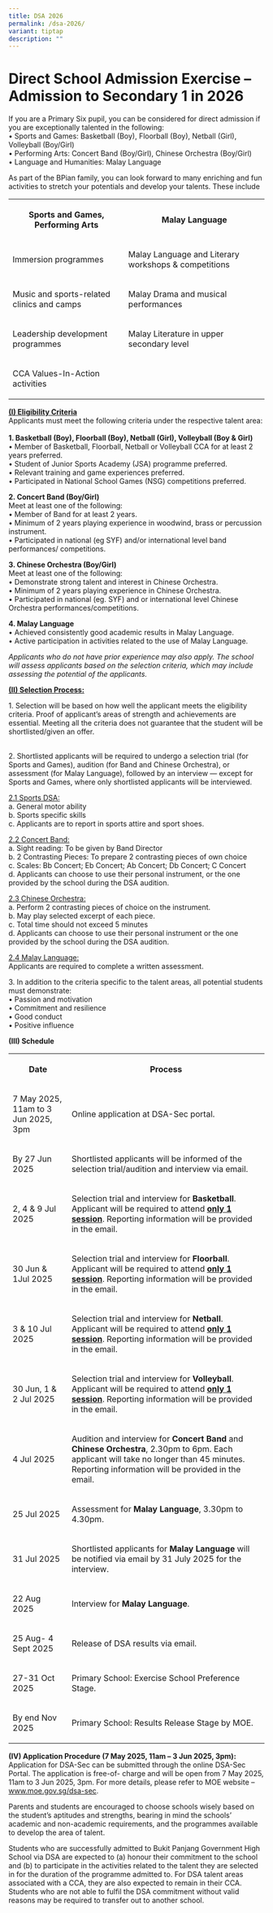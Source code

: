 ```yaml
---
title: DSA 2026
permalink: /dsa-2026/
variant: tiptap
description: ""
---
```

<h1>Direct School Admission Exercise – Admission to Secondary 1 in 2026</h1>
<p></p>
<p>If you are a Primary Six pupil, you can be considered for direct admission
if you are exceptionally talented in the following:
<br>• Sports and Games: Basketball (Boy), Floorball (Boy), Netball (Girl),
Volleyball (Boy/Girl)
<br>• Performing Arts: Concert Band (Boy/Girl), Chinese Orchestra (Boy/Girl)
<br>• Language and Humanities: Malay Language</p>
<p>As part of the BPian family, you can look forward to many enriching and
fun activities to stretch your potentials and develop your talents. These
include</p>
<table style="minWidth: 50px">
<colgroup>
<col>
<col>
</colgroup>
<tbody>
<tr>
<th rowspan="1" colspan="1">
<p>Sports and Games, Performing Arts</p>
</th>
<th rowspan="1" colspan="1">
<p>Malay Language</p>
</th>
</tr>
<tr>
<td rowspan="1" colspan="1">
<p>Immersion programmes</p>
</td>
<td rowspan="1" colspan="1">
<p>Malay Language and Literary workshops &amp; competitions</p>
</td>
</tr>
<tr>
<td rowspan="1" colspan="1">
<p>Music and sports-related clinics and camps</p>
</td>
<td rowspan="1" colspan="1">
<p>Malay Drama and musical performances</p>
</td>
</tr>
<tr>
<td rowspan="1" colspan="1">
<p>Leadership development programmes</p>
</td>
<td rowspan="1" colspan="1">
<p>Malay Literature in upper secondary level</p>
</td>
</tr>
<tr>
<td rowspan="1" colspan="1">
<p>CCA Values-In-Action activities</p>
</td>
<td rowspan="1" colspan="1">
<p></p>
</td>
</tr>
</tbody>
</table>
<p></p>
<p><strong><u>(I) Eligibility Criteria</u></strong>
<br>Applicants must meet the following criteria under the respective talent
area:
<br>
<br><strong>1. Basketball (Boy), Floorball (Boy), Netball (Girl), Volleyball (Boy &amp; Girl)</strong>
<br>• Member of Basketball, Floorball, Netball or Volleyball CCA for at least
2 years preferred.
<br>• Student of Junior Sports Academy (JSA) programme preferred.
<br>• Relevant training and game experiences preferred.
<br>• Participated in National School Games (NSG) competitions preferred.</p>
<p><strong>2. Concert Band (Boy/Girl)</strong>
<br>Meet at least one of the following:
<br>• Member of Band for at least 2 years.
<br>• Minimum of 2 years playing experience in woodwind, brass or percussion
instrument.
<br>• Participated in national (eg SYF) and/or international level band performances/
competitions.</p>
<p><strong>3. Chinese Orchestra (Boy/Girl)</strong>
<br>Meet at least one of the following:
<br>• Demonstrate strong talent and interest in Chinese Orchestra.
<br>• Minimum of 2 years playing experience in Chinese Orchestra.
<br>• Participated in national (eg. SYF) and or international level Chinese
Orchestra performances/competitions.</p>
<p><strong>4. Malay Language</strong>
<br>• Achieved consistently good academic results in Malay Language.
<br>• Active participation in activities related to the use of Malay Language.</p>
<p><em>Applicants who do not have prior experience may also apply. The school will assess applicants based on the selection criteria, which may include assessing the potential of the applicants.</em>
</p>
<p><strong><u>(II) Selection Process:</u></strong>
</p>
<p>1. Selection will be based on how well the applicant meets the eligibility
criteria. Proof of applicant’s areas of strength and achievements are essential.
Meeting all the criteria does not guarantee that the student will be shortlisted/given
an offer.</p>
<p>
<br>2. Shortlisted applicants will be required to undergo a selection trial
(for Sports and Games), audition (for Band and Chinese Orchestra), or assessment
(for Malay Language), followed by an interview — except for Sports and
Games, where only shortlisted applicants will be interviewed.</p>
<p><u>2.1 Sports DSA:</u> 
<br>a. General motor ability
<br>b. Sports specific skills
<br>c. Applicants are to report in sports attire and sport shoes.</p>
<p><u>2.2 Concert Band:</u> 
<br>a. Sight reading: To be given by Band Director
<br>b. 2 Contrasting Pieces: To prepare 2 contrasting pieces of own choice
<br>c. Scales: Bb Concert; Eb Concert; Ab Concert; Db Concert; C Concert
<br>d. Applicants can choose to use their personal instrument, or the one
provided by the school during the DSA audition.</p>
<p><u>2.3 Chinese Orchestra:</u> 
<br>a. Perform 2 contrasting pieces of choice on the instrument.
<br>b. May play selected excerpt of each piece.
<br>c. Total time should not exceed 5 minutes
<br>d. Applicants can choose to use their personal instrument or the one provided
by the school during the DSA audition.</p>
<p><u>2.4 Malay Language:</u> 
<br>Applicants are required to complete a written assessment.</p>
<p>3. In addition to the criteria specific to the talent areas, all potential
students must demonstrate:
<br>• Passion and motivation
<br>• Commitment and resilience
<br>• Good conduct
<br>• Positive influence</p>
<p><strong>(III) Schedule</strong>
</p>
<table style="minWidth: 50px">
<colgroup>
<col>
<col>
</colgroup>
<tbody>
<tr>
<th rowspan="1" colspan="1">
<p>Date</p>
</th>
<th rowspan="1" colspan="1">
<p>Process</p>
</th>
</tr>
<tr>
<td rowspan="1" colspan="1">
<p>7 May 2025, 11am to 3 Jun 2025, 3pm</p>
</td>
<td rowspan="1" colspan="1">
<p>Online application at DSA-Sec portal.</p>
</td>
</tr>
<tr>
<td rowspan="1" colspan="1">
<p>By 27 Jun 2025</p>
</td>
<td rowspan="1" colspan="1">
<p>Shortlisted applicants will be informed of the selection trial/audition
and interview via email.</p>
</td>
</tr>
<tr>
<td rowspan="1" colspan="1">
<p>2, 4 &amp; 9 Jul 2025</p>
</td>
<td rowspan="1" colspan="1">
<p>Selection trial and interview for <strong>Basketball</strong>. Applicant
will be required to attend <strong><u>only 1 session</u></strong>. Reporting
information will be provided in the email.</p>
</td>
</tr>
<tr>
<td rowspan="1" colspan="1">
<p>30 Jun &amp; 1Jul 2025</p>
</td>
<td rowspan="1" colspan="1">
<p>Selection trial and interview for <strong>Floorball</strong>. Applicant
will be required to attend <strong><u>only 1 session</u></strong>. Reporting
information will be provided in the email.</p>
</td>
</tr>
<tr>
<td rowspan="1" colspan="1">
<p>3 &amp; 10 Jul 2025</p>
</td>
<td rowspan="1" colspan="1">
<p>Selection trial and interview for <strong>Netball</strong>. Applicant will
be required to attend <strong><u>only 1 session</u></strong>. Reporting
information will be provided in the email.</p>
</td>
</tr>
<tr>
<td rowspan="1" colspan="1">
<p>30 Jun, 1 &amp; 2 Jul 2025</p>
</td>
<td rowspan="1" colspan="1">
<p>Selection trial and interview for <strong>Volleyball</strong>. Applicant
will be required to attend <strong><u>only 1 session</u></strong>. Reporting
information will be provided in the email.</p>
</td>
</tr>
<tr>
<td rowspan="1" colspan="1">
<p>4 Jul 2025</p>
</td>
<td rowspan="1" colspan="1">
<p>Audition and interview for <strong>Concert Band</strong> and <strong>Chinese Orchestra</strong>,
2.30pm to 6pm. Each applicant will take no longer than 45 minutes. Reporting
information will be provided in the email.</p>
</td>
</tr>
<tr>
<td rowspan="1" colspan="1">
<p>25 Jul 2025</p>
</td>
<td rowspan="1" colspan="1">
<p>Assessment for <strong>Malay Language</strong>, 3.30pm to 4.30pm.</p>
</td>
</tr>
<tr>
<td rowspan="1" colspan="1">
<p>31 Jul 2025</p>
</td>
<td rowspan="1" colspan="1">
<p>Shortlisted applicants for <strong>Malay Language</strong> will be notified
via email by 31 July 2025 for the interview.</p>
</td>
</tr>
<tr>
<td rowspan="1" colspan="1">
<p>22 Aug 2025</p>
</td>
<td rowspan="1" colspan="1">
<p>Interview for <strong>Malay Language</strong>.</p>
</td>
</tr>
<tr>
<td rowspan="1" colspan="1">
<p>25 Aug- 4 Sept 2025</p>
</td>
<td rowspan="1" colspan="1">
<p>Release of DSA results via email.</p>
</td>
</tr>
<tr>
<td rowspan="1" colspan="1">
<p>27-31 Oct 2025</p>
</td>
<td rowspan="1" colspan="1">
<p>Primary School: Exercise School Preference Stage.</p>
</td>
</tr>
<tr>
<td rowspan="1" colspan="1">
<p>By end Nov 2025</p>
</td>
<td rowspan="1" colspan="1">
<p>Primary School: Results Release Stage by MOE.</p>
</td>
</tr>
</tbody>
</table>
<p></p>
<p><strong>(IV) Application Procedure (7 May 2025, 11am – 3 Jun 2025, 3pm):</strong>
<br>Application for DSA-Sec can be submitted through the online DSA-Sec Portal.
The application is free-of- charge and will be open from 7 May 2025, 11am
to 3 Jun 2025, 3pm. For more details, please refer to MOE website – <a href="http://www.moe.gov.sg/dsa-sec" rel="noopener noreferrer nofollow" target="_blank">www.moe.gov.sg/dsa-sec</a>.</p>
<p>Parents and students are encouraged to choose schools wisely based on
the student’s aptitudes and strengths, bearing in mind the schools’ academic
and non-academic requirements, and the programmes available to develop
the area of talent.</p>
<p>Students who are successfully admitted to Bukit Panjang Government High
School via DSA are expected to (a) honour their commitment to the school
and (b) to participate in the activities related to the talent they are
selected in for the duration of the programme admitted to. For DSA talent
areas associated with a CCA, they are also expected to remain in their
CCA. Students who are not able to fulfil the DSA commitment without valid
reasons may be required to transfer out to another school.</p>